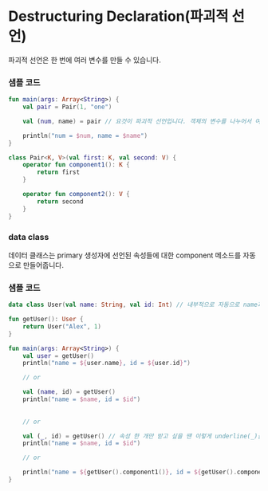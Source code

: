 # Destructuring Declaration(파괴적 선언)
파괴적 선언은 한 번에 여러 변수를 만들 수 있습니다.<br>

### 샘플 코드
```kotlin
fun main(args: Array<String>) {
    val pair = Pair(1, "one")

    val (num, name) = pair // 요것이 파괴적 선언입니다. 객체의 변수를 나누어서 여러 변수에 담을 수 있죠.

    println("num = $num, name = $name")
}

class Pair<K, V>(val first: K, val second: V) {
    operator fun component1(): K {
        return first
    }

    operator fun component2(): V {
        return second
    }
}
```

### data class
데이터 클래스는 primary 생성자에 선언된 속성들에 대한 component 메소드를 자동으로 만들어줍니다.

### 샘플 코드
```kotlin
data class User(val name: String, val id: Int) // 내부적으로 자동으로 name과 id의 component 메소드를 만들어줍니다.

fun getUser(): User {
    return User("Alex", 1)
}

fun main(args: Array<String>) {
    val user = getUser()
    println("name = ${user.name}, id = ${user.id}")

    // or

    val (name, id) = getUser()
    println("name = $name, id = $id")
	
	
    // or

    val (_, id) = getUser() // 속성 한 개만 받고 싶을 땐 이렇게 underline(_)을 쓸 수 있습니다.
    println("name = $name, id = $id")

    // or

    println("name = ${getUser().component1()}, id = ${getUser().component2()}")
}

```

